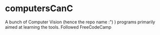 # computersCanC
A bunch of Computer Vision (hence the repo name :") )  programs primarily aimed at learning the tools. Followed FreeCodeCamp
